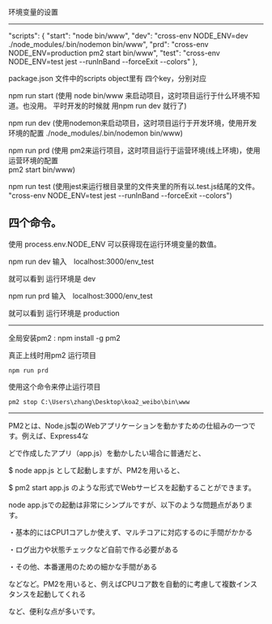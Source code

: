 环境变量的设置


--------------------------------------------------------------------------------
  "scripts": {
    "start": "node bin/www",
    "dev": "cross-env NODE_ENV=dev ./node_modules/.bin/nodemon bin/www",
    "prd": "cross-env NODE_ENV=production pm2 start bin/www",
    "test": "cross-env NODE_ENV=test jest --runInBand --forceExit --colors"
  },



package.json 文件中的scripts object里有  四个key，分别对应

npm run start  (使用 node bin/www 来启动项目，这时项目运行于什么环境不知道。也没用。
               平时开发的时候就 用npm run dev 就行了)

npm run dev    (使用nodemon来启动项目，这时项目运行于开发环境，使用开发环境的配置
                ./node_modules/.bin/nodemon bin/www)

npm run prd    (使用 pm2来运行项目，这时项目运行于运营环境(线上环境)，使用运营环境的配置  
                pm2 start bin/www)

npm run test   (使用jest来运行根目录里的文件夹里的所有以.test.js结尾的文件。
                "cross-env NODE_ENV=test jest --runInBand --forceExit --colors")


四个命令。
-----------------------------------------------------------------------------------
使用 process.env.NODE_ENV 可以获得现在运行环境变量的数值。


npm run dev 
输入　localhost:3000/env_test

就可以看到 运行环境是 dev


npm run prd
输入　localhost:3000/env_test

就可以看到 运行环境是 production


-----------------------------------------------------------------------------------



全局安装pm2 :   npm install -g pm2

真正上线时用pm2 运行项目

    npm run prd

使用这个命令来停止运行项目

    pm2 stop C:\Users\zhang\Desktop\koa2_weibo\bin\www 


------------------------------------------------------------------

PM2とは、Node.js製のWebアプリケーションを動かすための仕組みの一つです。例えば、Express4な

どで作成したアプリ（app.js）を動かしたい場合に普通だと、

$ node app.js として起動しますが、PM2を用いると、

$ pm2 start app.js のような形式でWebサービスを起動することができます。

node app.jsでの起動は非常にシンプルですが、以下のような問題点があります。

・基本的にはCPU1コアしか使えず、マルチコアに対応するのに手間がかかる

・ログ出力や状態チェックなど自前で作る必要がある

・その他、本番運用のための細かな手間がある

などなど。PM2を用いると、例えばCPUコア数を自動的に考慮して複数インスタンスを起動してくれる

など、便利な点が多いです。


